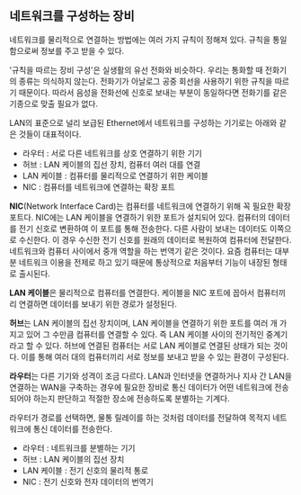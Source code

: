 ## 네트워크를 구성하는 장비

네트워크를 물리적으로 연결하는 방법에는 여러 가지 규칙이 정해져 있다.
규칙을 통일함으로써 정보를 주고 받을 수 있다.

'규칙을 따르는 장비 구성'은 실생활의 유선 전화와 비슷하다.
우리는 통화할 때 전화기의 종류는 의식하지 않는다.
전화기가 아날로그 공중 회선을 사용하기 위한 규칙을 따르기 때문이다.
따라서 음성을 전화선에 신호로 보내는 부분이 동일하다면 전화기를 같은 기종으로 맞출 필요가 없다.

LAN의 표준으로 널리 보급된 Ethernet에서 네트워크를 구성하는 기기로는 아래와 같은 것들이 대표적이다.

- 라우터 : 서로 다른 네트워크를 상호 연결하기 위한 기기
- 허브 : LAN 케이블의 집선 장치, 컴퓨터 여러 대를 연결
- LAN 케이블 : 컴퓨터를 물리적으로 연결하기 위한 케이블
- NIC : 컴퓨터를 네트워크에 연결하는 확장 포트

**NIC**(Network Interface Card)는 컴퓨터를 네트워크에 연결하기 위해 꼭 필요한 확장 포트다.
NIC에는 LAN 케이블을 연결하기 위한 포트가 설치되어 있다.
컴퓨터의 데이터를 전기 신호로 변환하여 이 포트를 통해 전송한다.
다른 사람이 보내는 데이터도 이쪽으로 수신한다.
이 경우 수신한 전기 신호를 원래의 데이터로 복원하여 컴퓨터에 전달한다.
네트워크와 컴퓨터 사이에서 중개 역할을 하는 번역기 같은 것이다.
요즘 컴퓨터는 대부분 네트워크 이용을 전제로 하고 있기 때문에 통상적으로 처음부터 기능이 내장된 형태로 출시된다.

**LAN 케이블**은 물리적으로 컴퓨터를 연결한다. 케이블을 NIC 포트에 꼽아서 컴퓨터끼리 연결하면 데이터를 보내기 위한 경로가 설정된다.

**허브**는 LAN 케이블의 집선 장치이며, LAN 케이블을 연결하기 위한 포트를 여러 개 가지고 있어 그 수만큼 컴퓨터를 연결할 수 있다.
즉 LAN 케이블 사이의 전기적인 중계기라고 할 수 있다.
허브에 연결된 컴퓨터는 서로 LAN 케이블로 연결된 상태가 되는 것이다.
이를 통해 여러 대의 컴퓨터끼리 서로 정보를 보내고 받을 수 있는 환경이 구성된다.

**라우터**는 다른 기기와 성격이 조금 다르다.
LAN과 인터넷을 연결하거나 지사 간 LAN을 연결하는 WAN을 구축하는 경우에 필요한 장비로 통신 데이터가 어떤 네트워크에 전송되어야 하는지 판단하고 적절한 장소에 전송하도록 분별하는 기계다.

라우터가 경로를 선택하면, 물통 릴레이를 하는 것처럼 데이터를 전달하여 목적지 네트워크에 통신 데이터를 전송한다.

- 라우터 : 네트워크를 분별하는 기기
- 허브 : LAN 케이블의 집선 장치
- LAN 케이블 : 전기 신호의 물리적 통로
- NIC : 전기 신호와 전자 데이터의 번역기
